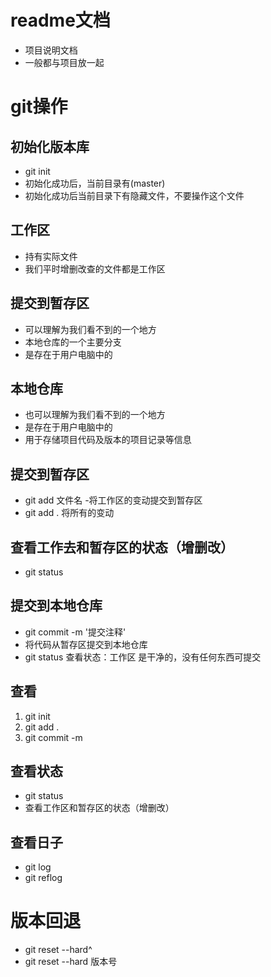 # readme文档
- 项目说明文档
- 一般都与项目放一起


# git操作

## 初始化版本库
- git init
- 初始化成功后，当前目录有(master)
- 初始化成功后当前目录下有隐藏文件，不要操作这个文件

## 工作区
- 持有实际文件
- 我们平时增删改查的文件都是工作区

## 提交到暂存区
- 可以理解为我们看不到的一个地方
- 本地仓库的一个主要分支
- 是存在于用户电脑中的

## 本地仓库 
- 也可以理解为我们看不到的一个地方
- 是存在于用户电脑中的
- 用于存储项目代码及版本的项目记录等信息

## 提交到暂存区
- git add 文件名
-将工作区的变动提交到暂存区
- git add .  将所有的变动

## 查看工作去和暂存区的状态（增删改）
- git status

## 提交到本地仓库
- git commit -m '提交注释'
- 将代码从暂存区提交到本地仓库
- git status 查看状态：工作区 是干净的，没有任何东西可提交

## 查看
1. git init
2. git add .
3. git commit -m

## 查看状态
- git status
- 查看工作区和暂存区的状态（增删改）

## 查看日子
- git log
- git reflog

# 版本回退
- git reset --hard^
- git reset --hard 版本号
